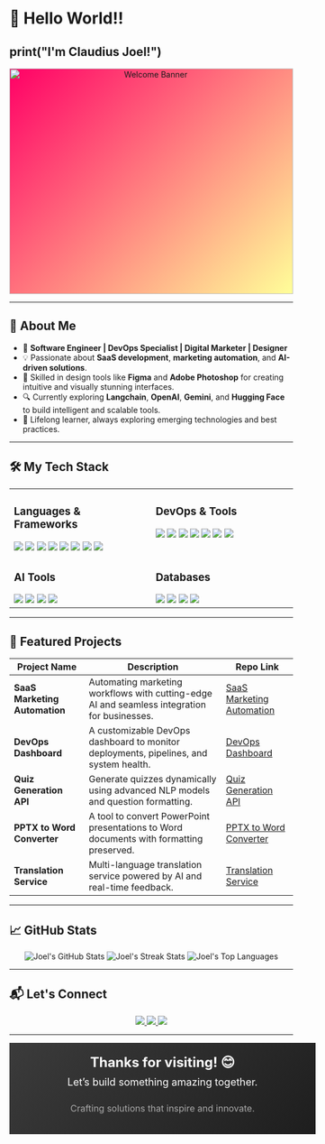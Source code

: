 # 👋 Hello World!! 
## print("I'm Claudius Joel!") 

<div style="width: 100%; background: linear-gradient(135deg, #f06, #ff9);">
  <div align="center">
    <img src="https://media.giphy.com/media/xT9IgzoKnwFNmISR8I/giphy.gif" alt="Welcome Banner" height="400px" width="100%" />
  </div>
</div>

---

## 🚀 About Me  

- 🌟 **Software Engineer | DevOps Specialist | Digital Marketer | Designer**  
- 💡 Passionate about **SaaS development**, **marketing automation**, and **AI-driven solutions**.  
- 🎨 Skilled in design tools like **Figma** and **Adobe Photoshop** for creating intuitive and visually stunning interfaces.  
- 🔍 Currently exploring **Langchain**, **OpenAI**, **Gemini**, and **Hugging Face** to build intelligent and scalable tools.  
- 🌱 Lifelong learner, always exploring emerging technologies and best practices.  

---

## 🛠️ My Tech Stack  

<div align="center">
  <table>
    <tr>
      <td valign="top" width="50%">
        <h3>Languages & Frameworks</h3>
        <div align="left">
          <img src="https://img.shields.io/badge/TypeScript-%23007ACC.svg?style=for-the-badge&logo=typescript&logoColor=white" />
          <img src="https://img.shields.io/badge/Python-%233776AB.svg?style=for-the-badge&logo=python&logoColor=white" />
          <img src="https://img.shields.io/badge/JavaScript-%23F7DF1E.svg?style=for-the-badge&logo=javascript&logoColor=black" />
          <img src="https://img.shields.io/badge/React-%2361DAFB.svg?style=for-the-badge&logo=react&logoColor=black" />
          <img src="https://img.shields.io/badge/Django-%23092E20.svg?style=for-the-badge&logo=django&logoColor=white" />
          <img src="https://img.shields.io/badge/Flask-%23000000.svg?style=for-the-badge&logo=flask&logoColor=white" />
          <img src="https://img.shields.io/badge/Next.js-%23000000.svg?style=for-the-badge&logo=nextdotjs&logoColor=white" />
          <img src="https://img.shields.io/badge/TailwindCSS-%2338B2AC.svg?style=for-the-badge&logo=tailwind-css&logoColor=white" />
        </div>
      </td>
      <td valign="top" width="50%">
        <h3>DevOps & Tools</h3>
        <div align="left">
          <img src="https://img.shields.io/badge/Docker-%232496ED.svg?style=for-the-badge&logo=docker&logoColor=white" />
          <img src="https://img.shields.io/badge/Kubernetes-%23326CE5.svg?style=for-the-badge&logo=kubernetes&logoColor=white" />
          <img src="https://img.shields.io/badge/GitHubActions-%232088FF.svg?style=for-the-badge&logo=githubactions&logoColor=white" />
          <img src="https://img.shields.io/badge/Jenkins-%23D24939.svg?style=for-the-badge&logo=jenkins&logoColor=white" />
          <img src="https://img.shields.io/badge/Ansible-%23EE0000.svg?style=for-the-badge&logo=ansible&logoColor=white" />
          <img src="https://img.shields.io/badge/AWS-%23232F3E.svg?style=for-the-badge&logo=amazonaws&logoColor=white" />
          <img src="https://img.shields.io/badge/GCP-%234285F4.svg?style=for-the-badge&logo=googlecloud&logoColor=white" />
        </div>
      </td>
    </tr>
    <tr>
      <td valign="top" width="50%">
        <h3>AI Tools</h3>
        <div align="left">
          <img src="https://img.shields.io/badge/Langchain-%23663399.svg?style=for-the-badge&logo=ai&logoColor=white" />
          <img src="https://img.shields.io/badge/OpenAI-%2300ADEF.svg?style=for-the-badge&logo=openai&logoColor=white" />
          <img src="https://img.shields.io/badge/HuggingFace-%23FF9900.svg?style=for-the-badge&logo=huggingface&logoColor=white" />
          <img src="https://img.shields.io/badge/Gemini-%230097FF.svg?style=for-the-badge&logo=ai&logoColor=white" />
        </div>
      </td>
      <td valign="top" width="50%">
        <h3>Databases</h3>
        <div align="left">
          <img src="https://img.shields.io/badge/MySQL-%234479A1.svg?style=for-the-badge&logo=mysql&logoColor=white" />
          <img src="https://img.shields.io/badge/PostgreSQL-%23336791.svg?style=for-the-badge&logo=postgresql&logoColor=white" />
          <img src="https://img.shields.io/badge/MongoDB-%2347A248.svg?style=for-the-badge&logo=mongodb&logoColor=white" />
          <img src="https://img.shields.io/badge/SQLite-%23003B57.svg?style=for-the-badge&logo=sqlite&logoColor=white" />
        </div>
      </td>
    </tr>
  </table>
</div>

---

## 🌟 Featured Projects  

| Project Name                  | Description                                                                                   | Repo Link                                                                 |
|-------------------------------|-----------------------------------------------------------------------------------------------|---------------------------------------------------------------------------|
| **SaaS Marketing Automation** | Automating marketing workflows with cutting-edge AI and seamless integration for businesses.   | [SaaS Marketing Automation](https://github.com/joelclaudius/saas-marketing-automation) |
| **DevOps Dashboard**           | A customizable DevOps dashboard to monitor deployments, pipelines, and system health.         | [DevOps Dashboard](https://github.com/joelclaudius/devops-dashboard)     |
| **Quiz Generation API**        | Generate quizzes dynamically using advanced NLP models and question formatting.               | [Quiz Generation API](https://github.com/joelclaudius/quiz-generation-api) |
| **PPTX to Word Converter**     | A tool to convert PowerPoint presentations to Word documents with formatting preserved.       | [PPTX to Word Converter](https://github.com/joelclaudius/pptx-to-word)   |
| **Translation Service**        | Multi-language translation service powered by AI and real-time feedback.                     | [Translation Service](https://github.com/joelclaudius/translation-service) |

---

## 📈 GitHub Stats  

<div align="center">
  <img src="https://github-readme-stats.vercel.app/api?username=joelclaudius&show_icons=true&theme=radical&hide_title=false" alt="Joel's GitHub Stats" />
  <img src="https://github-readme-streak-stats.herokuapp.com?user=joelclaudius&theme=radical" alt="Joel's Streak Stats" />
  <img src="https://github-readme-stats.vercel.app/api/top-langs/?username=joelclaudius&layout=compact&theme=radical" alt="Joel's Top Languages" />
</div>

---

## 📬 Let's Connect  

<div align="center">
  <a href="https://linkedin.com/in/joelclaudius">
    <img src="https://img.shields.io/badge/LinkedIn-%230077B5.svg?style=for-the-badge&logo=linkedin&logoColor=white" />
  </a>
  <a href="https://twitter.com/joelclaudius">
    <img src="https://img.shields.io/badge/Twitter-%231DA1F2.svg?style=for-the-badge&logo=twitter&logoColor=white" />
  </a>
  <a href="https://your-portfolio.com">
    <img src="https://img.shields.io/badge/Portfolio-%23000000.svg?style=for-the-badge&logo=portfolio&logoColor=white" />
  </a>
</div>

---

<div style="width: 100%; background: linear-gradient(135deg, #3b3b3b, #1e1e1e); color: white; text-align: center; padding: 20px; display: flex; flex-direction: column; align-items: center;">
  <h2 style="font-size: 24px; font-weight: bold; margin: 0;">Thanks for visiting! 😊</h2>
  <p style="font-size: 18px; margin: 10px 0;">Let’s build something amazing together.</p>
  <p style="font-size: 16px; color: #aaaaaa;">Crafting solutions that inspire and innovate.</p>
</div>


